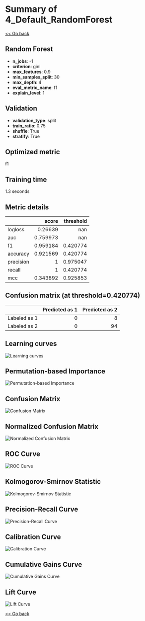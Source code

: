# Summary of 4_Default_RandomForest

[<< Go back](../README.md)


## Random Forest
- **n_jobs**: -1
- **criterion**: gini
- **max_features**: 0.9
- **min_samples_split**: 30
- **max_depth**: 4
- **eval_metric_name**: f1
- **explain_level**: 1

## Validation
 - **validation_type**: split
 - **train_ratio**: 0.75
 - **shuffle**: True
 - **stratify**: True

## Optimized metric
f1

## Training time

1.3 seconds

## Metric details
|           |    score |   threshold |
|:----------|---------:|------------:|
| logloss   | 0.26639  |  nan        |
| auc       | 0.759973 |  nan        |
| f1        | 0.959184 |    0.420774 |
| accuracy  | 0.921569 |    0.420774 |
| precision | 1        |    0.975047 |
| recall    | 1        |    0.420774 |
| mcc       | 0.343892 |    0.925853 |


## Confusion matrix (at threshold=0.420774)
|              |   Predicted as 1 |   Predicted as 2 |
|:-------------|-----------------:|-----------------:|
| Labeled as 1 |                0 |                8 |
| Labeled as 2 |                0 |               94 |

## Learning curves
![Learning curves](learning_curves.png)

## Permutation-based Importance
![Permutation-based Importance](permutation_importance.png)
## Confusion Matrix

![Confusion Matrix](confusion_matrix.png)


## Normalized Confusion Matrix

![Normalized Confusion Matrix](confusion_matrix_normalized.png)


## ROC Curve

![ROC Curve](roc_curve.png)


## Kolmogorov-Smirnov Statistic

![Kolmogorov-Smirnov Statistic](ks_statistic.png)


## Precision-Recall Curve

![Precision-Recall Curve](precision_recall_curve.png)


## Calibration Curve

![Calibration Curve](calibration_curve_curve.png)


## Cumulative Gains Curve

![Cumulative Gains Curve](cumulative_gains_curve.png)


## Lift Curve

![Lift Curve](lift_curve.png)



[<< Go back](../README.md)
